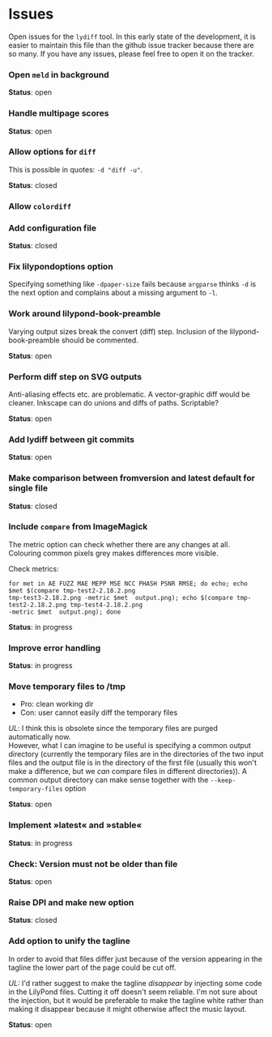 # Issues

Open issues for the `lydiff` tool. In this early state of the development, it is easier to maintain this file than the github issue tracker because there are so many. If you have any issues, please feel free to open it on the tracker.

### Open `meld` in background

**Status**: open

### Handle multipage scores
**Status**: open

### Allow options for `diff`
This is possible in quotes: `-d "diff -u"`.

**Status**: closed

### Allow `colordiff`

### Add configuration file
**Status**: closed

### Fix lilypondoptions option

Specifying something like `-dpaper-size` fails because `argparse` thinks `-d` is the next option and complains
about a missing argument to `-l`.

### Work around lilypond-book-preamble
Varying output sizes break the convert (diff) step.
Inclusion of the lilypond-book-preamble should be commented.

**Status**: open

### Perform diff step on SVG outputs

Anti-aliasing effects etc. are problematic. A vector-graphic diff would be cleaner. Inkscape can do unions and diffs of paths. Scriptable?

**Status**: open

### Add lydiff between git commits

**Status**: open

### Make comparison between fromversion and latest default for single file

**Status**: closed

### Include `compare` from ImageMagick
The metric option can check whether there are any changes at all. Colouring common pixels grey makes differences more visible.

Check metrics:

```
for met in AE FUZZ MAE MEPP MSE NCC PHASH PSNR RMSE; do echo; echo $met $(compare tmp-test2-2.18.2.png
tmp-test3-2.18.2.png -metric $met  output.png); echo $(compare tmp-test2-2.18.2.png tmp-test4-2.18.2.png
-metric $met  output.png); done
```

**Status**: in progress

### Improve error handling

**Status**: in progress

### Move temporary files to /tmp

* Pro: clean working dir
* Con: user cannot easily diff the temporary files

*UL*: I think this is obsolete since the temporary files are purged automatically now.  
However, what I can imagine to be useful is specifying a common output directory
(currently the temporary files are in the directories of the two input files and the output file
is in the directory of the first file (usually this won't make a difference, but we *can* compare
files in different directories)). A common output directory can make sense together with the
`--keep-temporary-files` option

**Status**: open

### Implement »latest« and »stable«

**Status**: in progress

### Check: Version must not be older than file

**Status**: open

### Raise DPI and make new option

**Status**: closed

### Add option to unify the tagline

In order to avoid that files differ just because of the version
appearing in the tagline the lower part of the page could be
cut off.

*UL:* I'd rather suggest to make the tagline *disappear* by injecting some code in the LilyPond files.
Cutting it off doesn't seem reliable. I'm not sure about the injection, but it would be preferable to
make the tagline white rather than making it disappear because it might otherwise affect the music layout.

**Status**: open
